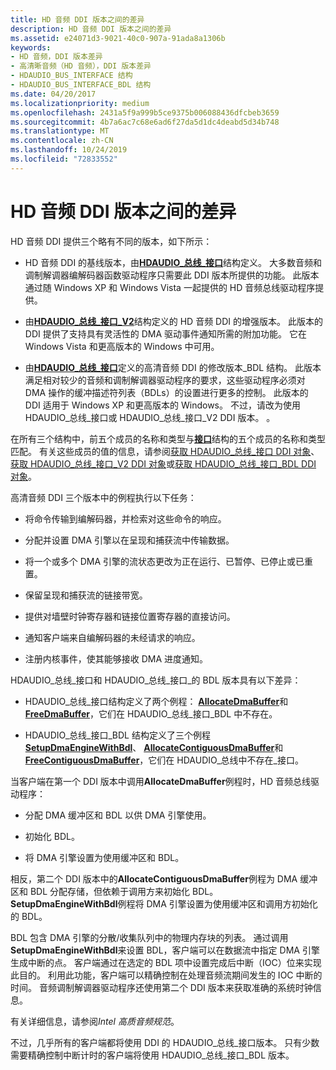 ```yaml
---
title: HD 音频 DDI 版本之间的差异
description: HD 音频 DDI 版本之间的差异
ms.assetid: e24071d3-9021-40c0-907a-91ada8a1306b
keywords:
- HD 音频，DDI 版本差异
- 高清晰音频（HD 音频），DDI 版本差异
- HDAUDIO_BUS_INTERFACE 结构
- HDAUDIO_BUS_INTERFACE_BDL 结构
ms.date: 04/20/2017
ms.localizationpriority: medium
ms.openlocfilehash: 2431a5f9a999b5ce9375b006088436dfcbeb3659
ms.sourcegitcommit: 4b7a6ac7c68e6ad6f27da5d1dc4deabd5d34b748
ms.translationtype: MT
ms.contentlocale: zh-CN
ms.lasthandoff: 10/24/2019
ms.locfileid: "72833552"
---
```

# <a name="differences-between-the-hd-audio-ddi-versions"></a>HD 音频 DDI 版本之间的差异


HD 音频 DDI 提供三个略有不同的版本，如下所示：

-   HD 音频 DDI 的基线版本，由[**HDAUDIO\_总线\_接口**](https://docs.microsoft.com/windows-hardware/drivers/ddi/hdaudio/ns-hdaudio-_hdaudio_bus_interface)结构定义。 大多数音频和调制解调器编解码器函数驱动程序只需要此 DDI 版本所提供的功能。 此版本通过随 Windows XP 和 Windows Vista 一起提供的 HD 音频总线驱动程序提供。

-   由[**HDAUDIO\_总线\_接口\_V2**](https://docs.microsoft.com/windows-hardware/drivers/ddi/hdaudio/ns-hdaudio-_hdaudio_bus_interface_v2)结构定义的 HD 音频 DDI 的增强版本。 此版本的 DDI 提供了支持具有灵活性的 DMA 驱动事件通知所需的附加功能。 它在 Windows Vista 和更高版本的 Windows 中可用。

-   由[**HDAUDIO\_总线\_接口**](https://docs.microsoft.com/windows-hardware/drivers/ddi/hdaudio/ns-hdaudio-_hdaudio_bus_interface_bdl)定义的高清音频 DDI 的修改版本\_BDL 结构。 此版本满足相对较少的音频和调制解调器驱动程序的要求，这些驱动程序必须对 DMA 操作的缓冲描述符列表（BDLs）的设置进行更多的控制。 此版本的 DDI 适用于 Windows XP 和更高版本的 Windows。 不过，请改为使用 HDAUDIO\_总线\_接口或 HDAUDIO\_总线\_接口\_V2 DDI 版本。 。

在所有三个结构中，前五个成员的名称和类型与[**接口**](https://docs.microsoft.com/windows-hardware/drivers/ddi/wdm/ns-wdm-_interface)结构的五个成员的名称和类型匹配。 有关这些成员的值的信息，请参阅[获取 HDAUDIO\_总线\_接口 DDI 对象](obtaining-an-hdaudio-bus-interface-ddi-object.md)、[获取 HDAUDIO\_总线\_接口\_V2 DDI 对象](obtaining-an-hdaudio-bus-interface-v2-ddi-object.md)或[获取 HDAUDIO\_总线\_接口\_BDL DDI 对象](obtaining-an-hdaudio-bus-interface-bdl-ddi-object.md)。

高清音频 DDI 三个版本中的例程执行以下任务：

-   将命令传输到编解码器，并检索对这些命令的响应。

-   分配并设置 DMA 引擎以在呈现和捕获流中传输数据。

-   将一个或多个 DMA 引擎的流状态更改为正在运行、已暂停、已停止或已重置。

-   保留呈现和捕获流的链接带宽。

-   提供对墙壁时钟寄存器和链接位置寄存器的直接访问。

-   通知客户端来自编解码器的未经请求的响应。

-   注册内核事件，使其能够接收 DMA 进度通知。

HDAUDIO\_总线\_接口和 HDAUDIO\_总线\_接口\_的 BDL 版本具有以下差异：

-   HDAUDIO\_总线\_接口结构定义了两个例程： [**AllocateDmaBuffer**](https://docs.microsoft.com/windows-hardware/drivers/ddi/hdaudio/nc-hdaudio-pallocate_dma_buffer)和[**FreeDmaBuffer**](https://docs.microsoft.com/windows-hardware/drivers/ddi/hdaudio/nc-hdaudio-pfree_dma_buffer)，它们在 HDAUDIO\_总线\_接口\_BDL 中不存在。

-   HDAUDIO\_总线\_接口\_BDL 结构定义了三个例程[**SetupDmaEngineWithBdl**](https://docs.microsoft.com/windows-hardware/drivers/ddi/hdaudio/nc-hdaudio-psetup_dma_engine_with_bdl)、 [**AllocateContiguousDmaBuffer**](https://docs.microsoft.com/windows-hardware/drivers/ddi/hdaudio/nc-hdaudio-pallocate_contiguous_dma_buffer)和[**FreeContiguousDmaBuffer**](https://docs.microsoft.com/windows-hardware/drivers/ddi/hdaudio/nc-hdaudio-pfree_contiguous_dma_buffer)，它们在 HDAUDIO\_总线中不存在\_接口。

当客户端在第一个 DDI 版本中调用**AllocateDmaBuffer**例程时，HD 音频总线驱动程序：

-   分配 DMA 缓冲区和 BDL 以供 DMA 引擎使用。

-   初始化 BDL。

-   将 DMA 引擎设置为使用缓冲区和 BDL。

相反，第二个 DDI 版本中的**AllocateContiguousDmaBuffer**例程为 DMA 缓冲区和 BDL 分配存储，但依赖于调用方来初始化 BDL。 **SetupDmaEngineWithBdl**例程将 DMA 引擎设置为使用缓冲区和调用方初始化的 BDL。

BDL 包含 DMA 引擎的分散/收集队列中的物理内存块的列表。 通过调用**SetupDmaEngineWithBdl**来设置 BDL，客户端可以在数据流中指定 DMA 引擎生成中断的点。 客户端通过在选定的 BDL 项中设置完成后中断（IOC）位来实现此目的。 利用此功能，客户端可以精确控制在处理音频流期间发生的 IOC 中断的时间。 音频调制解调器驱动程序还使用第二个 DDI 版本来获取准确的系统时钟信息。

有关详细信息，请参阅*Intel 高质音频规范*。

不过，几乎所有的客户端都将使用 DDI 的 HDAUDIO\_总线\_接口版本。 只有少数需要精确控制中断计时的客户端将使用 HDAUDIO\_总线\_接口\_BDL 版本。

 

 




